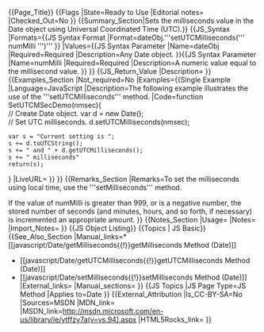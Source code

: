 {{Page_Title}}
{{Flags
|State=Ready to Use
|Editorial notes=
|Checked_Out=No
}}
{{Summary_Section|Sets the milliseconds value in the Date object using Universal Coordinated Time (UTC).}}
{{JS_Syntax
|Formats={{JS Syntax Format
|Format=dateObj.'''setUTCMilliseconds(''' numMilli ''')'''
}}
|Values={{JS Syntax Parameter
|Name=dateObj
|Required=Required
|Description=Any Date object.
}}{{JS Syntax Parameter
|Name=numMilli
|Required=Required
|Description=A numeric value equal to the millisecond value.
}}
}}
{{JS_Return_Value
|Description=
}}
{{Examples_Section
|Not_required=No
|Examples={{Single Example
|Language=JavaScript
|Description=The following example illustrates the use of the '''setUTCMilliseconds''' method.
|Code=function SetUTCMSecDemo(nmsec){   
 // Create Date object.
    var d = new Date();           
 // Set UTC milliseconds.
    d.setUTCMilliseconds(nmsec);  
 
    var s = "Current setting is ";
    s += d.toUTCString();
    s += " and " + d.getUTCMilliseconds();
    s += " milliseconds"
    return(s);
 }
|LiveURL=
}}
}}
{{Remarks_Section
|Remarks=To set the milliseconds using local time, use the '''setMilliseconds''' method.

If the value of numMilli is greater than 999, or is a negative number, the stored number of seconds (and minutes, hours, and so forth, if necessary) is incremented an appropriate amount.
}}
{{Notes_Section
|Usage=
|Notes=
|Import_Notes=
}}
{{JS Object Listing}}
{{Topics | JS Basic}}
{{See_Also_Section
|Manual_links=* [[javascript/Date/getMilliseconds{{!}}getMilliseconds Method (Date)]]
* [[javascript/Date/getUTCMilliseconds{{!}}getUTCMilliseconds Method (Date)]]
* [[javascript/Date/setMilliseconds{{!}}setMilliseconds Method (Date)]]
|External_links=
|Manual_sections=
}}
{{JS Topics
|JS Page Type=JS Method
|Applies to=Date
}}
{{External_Attribution
|Is_CC-BY-SA=No
|Sources=MSDN
|MDN_link=
|MSDN_link=http://msdn.microsoft.com/en-us/library/ie/ytffzy7a(v=vs.94).aspx
|HTML5Rocks_link=
}}